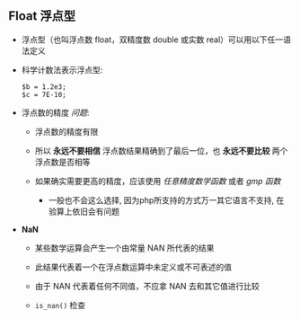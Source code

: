 ## Float 浮点型
* 浮点型（也叫浮点数 float，双精度数 double 或实数 real）可以用以下任一语法定义

* 科学计数法表示浮点型:
    ```
    $b = 1.2e3;
    $c = 7E-10;
    ```

* 浮点数的精度 *问题*:
    * 浮点数的精度有限

    * 所以 **永远不要相信** 浮点数结果精确到了最后一位，也 **永远不要比较** 两个浮点数是否相等

    * 如果确实需要更高的精度，应该使用 *任意精度数学函数* 或者 *gmp 函数*
        * 一般也不会这么选择, 因为php所支持的方式万一其它语言不支持, 在验算上依旧会有问题

* **NaN**
    * 某些数学运算会产生一个由常量 NAN 所代表的结果

    * 此结果代表着一个在浮点数运算中未定义或不可表述的值

    * 由于 NAN 代表着任何不同值，不应拿 NAN 去和其它值进行比较

    * `is_nan()` 检查
